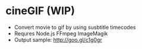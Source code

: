 # cineGIF (WIP)


- Convert movie to gif by using susbtitle timecodes
- Requres Node.js FFmpeg ImageMagik
- Output sample: http://goo.gl/c1g0gr
